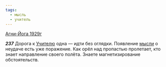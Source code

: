```yaml
---
tags:
  - мысль
  - учитель
---
```


[Агни-Йога 1929г](https://127.0.0.1:4002/agni/1929)

___237___
Дорога к [Учителю](../../../tags/#учитель) одна — идти без оглядки. Появление [мысли](../../../tags/#мысль) о неудаче есть уже поражение. Как орёл над пропастью пролетает, кто знает направление своего полёта. Знаете магнетизирование обстоятельств.